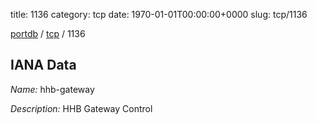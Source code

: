 title: 1136
category: tcp
date: 1970-01-01T00:00:00+0000
slug: tcp/1136

[portdb](/) / [tcp](/category/tcp.html) / 1136


## IANA Data

_Name:_ hhb-gateway

_Description:_ HHB Gateway Control

